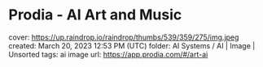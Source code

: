 # Prodia - AI Art and Music

cover: https://up.raindrop.io/raindrop/thumbs/539/359/275/img.jpeg
created: March 20, 2023 12:53 PM (UTC)
folder: AI Systems / AI | Image | Unsorted
tags: ai image
url: https://app.prodia.com/#/art-ai